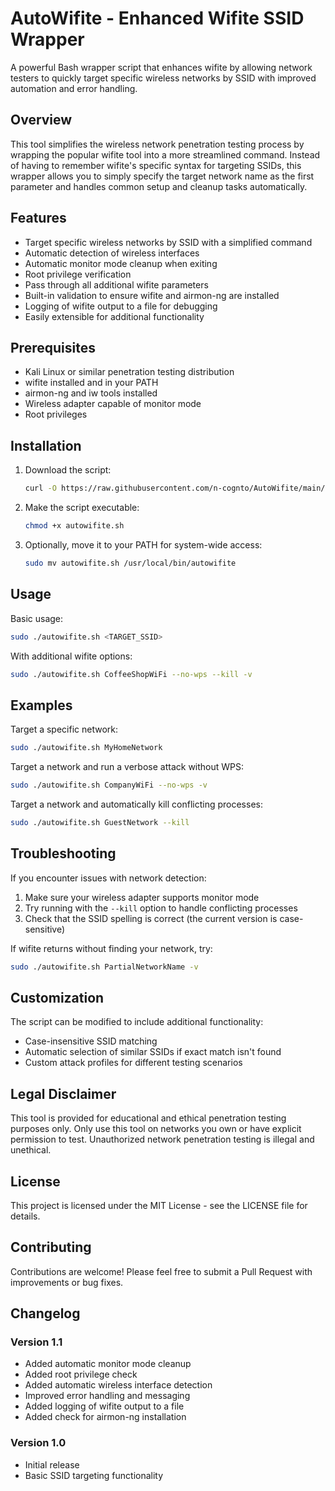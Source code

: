 # AutoWifite - Enhanced Wifite SSID Wrapper

A powerful Bash wrapper script that enhances wifite by allowing network testers to quickly target specific wireless networks by SSID with improved automation and error handling.

## Overview

This tool simplifies the wireless network penetration testing process by wrapping the popular wifite tool into a more streamlined command. Instead of having to remember wifite's specific syntax for targeting SSIDs, this wrapper allows you to simply specify the target network name as the first parameter and handles common setup and cleanup tasks automatically.

## Features

- Target specific wireless networks by SSID with a simplified command
- Automatic detection of wireless interfaces
- Automatic monitor mode cleanup when exiting
- Root privilege verification
- Pass through all additional wifite parameters
- Built-in validation to ensure wifite and airmon-ng are installed
- Logging of wifite output to a file for debugging
- Easily extensible for additional functionality

## Prerequisites

- Kali Linux or similar penetration testing distribution
- wifite installed and in your PATH
- airmon-ng and iw tools installed
- Wireless adapter capable of monitor mode
- Root privileges

## Installation

1. Download the script:
   ```bash
   curl -O https://raw.githubusercontent.com/n-cognto/AutoWifite/main/autowifite.sh
   ```

2. Make the script executable:
   ```bash
   chmod +x autowifite.sh
   ```

3. Optionally, move it to your PATH for system-wide access:
   ```bash
   sudo mv autowifite.sh /usr/local/bin/autowifite
   ```

## Usage

Basic usage:
```bash
sudo ./autowifite.sh <TARGET_SSID>
```

With additional wifite options:
```bash
sudo ./autowifite.sh CoffeeShopWiFi --no-wps --kill -v
```

## Examples

Target a specific network:
```bash
sudo ./autowifite.sh MyHomeNetwork
```

Target a network and run a verbose attack without WPS:
```bash
sudo ./autowifite.sh CompanyWiFi --no-wps -v
```

Target a network and automatically kill conflicting processes:
```bash
sudo ./autowifite.sh GuestNetwork --kill
```

## Troubleshooting

If you encounter issues with network detection:
1. Make sure your wireless adapter supports monitor mode
2. Try running with the `--kill` option to handle conflicting processes
3. Check that the SSID spelling is correct (the current version is case-sensitive)

If wifite returns without finding your network, try:
```bash
sudo ./autowifite.sh PartialNetworkName -v
```

## Customization

The script can be modified to include additional functionality:
- Case-insensitive SSID matching
- Automatic selection of similar SSIDs if exact match isn't found
- Custom attack profiles for different testing scenarios

## Legal Disclaimer

This tool is provided for educational and ethical penetration testing purposes only. Only use this tool on networks you own or have explicit permission to test. Unauthorized network penetration testing is illegal and unethical.

## License

This project is licensed under the MIT License - see the LICENSE file for details.

## Contributing

Contributions are welcome! Please feel free to submit a Pull Request with improvements or bug fixes.

## Changelog

### Version 1.1
- Added automatic monitor mode cleanup
- Added root privilege check
- Added automatic wireless interface detection
- Improved error handling and messaging
- Added logging of wifite output to a file
- Added check for airmon-ng installation

### Version 1.0
- Initial release
- Basic SSID targeting functionality
